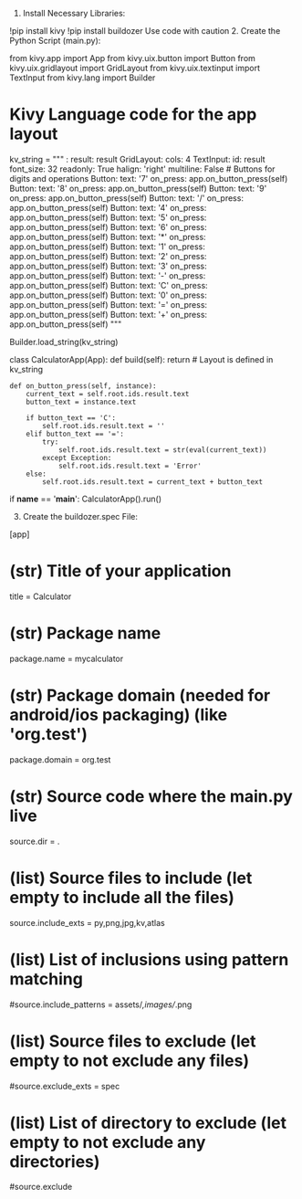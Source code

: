 1. Install Necessary Libraries:

 
!pip install kivy
!pip install buildozer
Use code with caution
2. Create the Python Script (main.py):

 
from kivy.app import App
from kivy.uix.button import Button
from kivy.uix.gridlayout import GridLayout
from kivy.uix.textinput import TextInput
from kivy.lang import Builder

# Kivy Language code for the app layout
kv_string = """
<CalculatorApp>:
    result: result
    GridLayout:
        cols: 4
        TextInput:
            id: result
            font_size: 32
            readonly: True
            halign: 'right'
            multiline: False
        # Buttons for digits and operations
        Button:
            text: '7'
            on_press: app.on_button_press(self)
        Button:
            text: '8'
            on_press: app.on_button_press(self)
        Button:
            text: '9'
            on_press: app.on_button_press(self)
        Button:
            text: '/'
            on_press: app.on_button_press(self)
        Button:
            text: '4'
            on_press: app.on_button_press(self)
        Button:
            text: '5'
            on_press: app.on_button_press(self)
        Button:
            text: '6'
            on_press: app.on_button_press(self)
        Button:
            text: '*'
            on_press: app.on_button_press(self)
        Button:
            text: '1'
            on_press: app.on_button_press(self)
        Button:
            text: '2'
            on_press: app.on_button_press(self)
        Button:
            text: '3'
            on_press: app.on_button_press(self)
        Button:
            text: '-'
            on_press: app.on_button_press(self)
        Button:
            text: 'C'
            on_press: app.on_button_press(self)
        Button:
            text: '0'
            on_press: app.on_button_press(self)
        Button:
            text: '='
            on_press: app.on_button_press(self)
        Button:
            text: '+'
            on_press: app.on_button_press(self)
"""

Builder.load_string(kv_string)

class CalculatorApp(App):
    def build(self):
        return  # Layout is defined in kv_string

    def on_button_press(self, instance):
        current_text = self.root.ids.result.text
        button_text = instance.text

        if button_text == 'C':
            self.root.ids.result.text = ''
        elif button_text == '=':
            try:
                self.root.ids.result.text = str(eval(current_text))
            except Exception:
                self.root.ids.result.text = 'Error'
        else:
            self.root.ids.result.text = current_text + button_text

if __name__ == '__main__':
    CalculatorApp().run()


   
3. Create the buildozer.spec File:

 
[app]
# (str) Title of your application
title = Calculator
# (str) Package name
package.name = mycalculator
# (str) Package domain (needed for android/ios packaging) (like 'org.test')
package.domain = org.test
# (str) Source code where the main.py live
source.dir = .
# (list) Source files to include (let empty to include all the files)
source.include_exts = py,png,jpg,kv,atlas
# (list) List of inclusions using pattern matching
#source.include_patterns = assets/*,images/*.png
# (list) Source files to exclude (let empty to not exclude any files)
#source.exclude_exts = spec
# (list) List of directory to exclude (let empty to not exclude any directories)
#source.exclude
